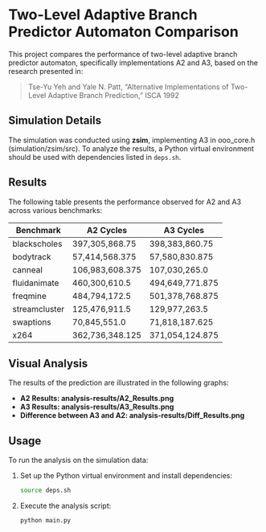 # Two-Level Adaptive Branch Predictor Automaton Comparison

This project compares the performance of two-level adaptive branch predictor automaton, specifically implementations A2 and A3, based on the research presented in:

> Tse-Yu Yeh and Yale N. Patt, “Alternative Implementations of Two-Level Adaptive Branch Prediction,” ISCA 1992

## Simulation Details

The simulation was conducted using **zsim**, implementing A3 in ooo_core.h (simulation/zsim/src). To analyze the results, a Python virtual environment should be used with dependencies listed in `deps.sh`.

## Results

The following table presents the performance observed for A2 and A3 across various benchmarks:

| Benchmark       | A2 Cycles          | A3 Cycles          |
|---------------|------------------|------------------|
| blackscholes  | 397,305,868.75   | 398,383,860.75   |
| bodytrack     | 57,414,568.375   | 57,580,830.875   |
| canneal       | 106,983,608.375  | 107,030,265.0    |
| fluidanimate  | 460,300,610.5    | 494,649,771.875  |
| freqmine      | 484,794,172.5    | 501,378,768.875  |
| streamcluster | 125,476,911.5    | 129,977,263.5    |
| swaptions     | 70,845,551.0     | 71,818,187.625   |
| x264          | 362,736,348.125  | 371,054,124.875  |

## Visual Analysis

The results of the prediction are illustrated in the following graphs:

- **A2 Results: analysis-results/A2_Results.png**
- **A3 Results: analysis-results/A3_Results.png**
- **Difference between A3 and A2: analysis-results/Diff_Results.png**

## Usage

To run the analysis on the simulation data:
1. Set up the Python virtual environment and install dependencies:
   ```sh
   source deps.sh
   ```
2. Execute the analysis script:
   ```sh
   python main.py
   ```